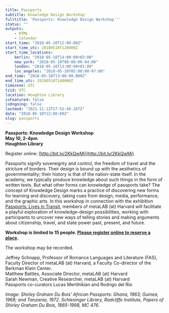 ```yaml
---
title: Passports
subtitle: Knowledge Design Workshop'
fulltitle: 'Passports: Knowledge Design Workshop'''
status: ""
outputs:
    - HTML
    - Calendar
start_time: "2018-05-10T12:00:00Z"
start_time_utc: 20180510T120000Z
start_time_locations:
    berlin: "2018-05-10T14:00:00+02:00"
    new_york: "2018-05-10T08:00:00-04:00"
    london: "2018-05-10T13:00:00+01:00"
    los_angeles: "2018-05-10T05:00:00-07:00"
end_time: "2018-05-10T13:00:00.000Z"
end_time_utc: 20180510T140000Z
timezone: UTC
tzid: UTC
location: Houghton Library
isFeatured: false
isOngoing: false
lastmod: "2021-11-12T17:52:48.267Z"
date: "2018-05-10T12:00:00Z"
slug: passports
---
```

**Passports: Knowledge Design Workshop**<br />
**May 10, 2-4pm**<br />
**Houghton Library**

Register online: [http://bit.ly/2KkQwMi](http://bit.ly/2KkQwMi)



Passports signify sovereignty and control, the freedom of travel and the stricture of borders. Their design is bound up with the aesthetics of governmentality; their history is that of the nation-state itself. In the academy, we typically produce knowledge about such things in the form of written texts. But what other forms can knowledge of passports take? The concept of Knowledge Design marks a practice of discovering new forms for learning and discovery, taking cues from design, media, performance, and the graphic arts. In this workshop in connection with the exhibition [Passports: Lives in Transit](http://houghton75.org/exhibitions-list/), members of metaLAB (at) Harvard will facilitate a playful exploration of knowledge-design possibilities, working with participants to uncover new ways of telling stories and making arguments about citizenship, travel, and state power past, present, and future.

**Workshop is limited to 15 people. [Please register online to reserve a place](http://bit.ly/2KkQwMi).**

The workshop may be recorded.

Jeffrey Schnapp, Professor of Romance Languages and Literature (FAS), Faculty Director of metaLAB (at) Harvard, a Faculty Co-director of the Berkman Klein Center.<br />
Matthew Battles, Associate Director, metaLAB (at) Harvard<br />
Sarah Newman, Creative Researcher, metaLAB (at) Harvard<br />
Passports co-curators Lucas Mertihikian and Rodrigo del Rio<br />

*Image: Shirley Graham Du Bois’ African Passports: Ghana, 1963; Guinea, 1968; and Tanzania, 1972. Schlesinger Library, Radcliffe Institute, Papers of Shirley Graham Du Bois, 1865-1998, MC 476.*